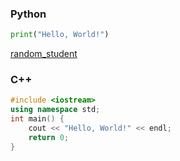 ### Python
```python
print("Hello, World!")
```
[random_student](https://github.com/works456/works456/blob/cc98ee3e98b02d4ae6e6f6b45b41a7784261316c/random_student.rar?plain=1_)

### C++
```cpp
#include <iostream>
using namespace std;
int main() {
	cout << "Hello, World!" << endl;
	return 0;
}
```